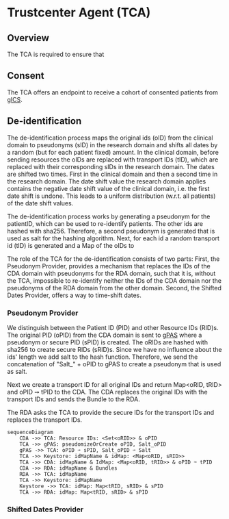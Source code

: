 # Trustcenter Agent (TCA)

## Overview

The TCA is required to ensure that

## Consent

The TCA offers an endpoint to receive a cohort of consented patients
from [gICS](https://www.ths-greifswald.de/forscher/gics/).

## De-identification

The de-identification process maps the original ids (oID) from the clinical domain to
pseudonyms (sID) in the research domain and shifts all dates by a random (but for each patient
fixed) amount.
In the clinical domain, before sending resources the oIDs are replaced with transport IDs (tID),
which are replaced with their corresponding sIDs in the research domain.
The dates are shifted two times.
First in the clinical domain and then a second time in the research domain.
The date shift value the research domain applies contains the negative date shift value of the
clinical domain, i.e.
the first date shift is undone.
This leads to a uniform distribution (w.r.t. all patients) of the date shift values.

The de-identification process works by generating a pseudonym for the patientID, which can be used
to re-identify patients.
The other ids are hashed with sha256.
Therefore, a second pseudonym is generated that is used as salt for the hashing algorithm.
Next, for each id a random transport id (tID) is generated and a Map of the oIDs to

The role of the TCA for the de-identification consists of two parts:
First, the Pseudonym Provider, provides a mechanism that replaces the IDs of the CDA domain with
pseudonyms for the RDA domain, such that it is, without the TCA, impossible to re-identify
neither the IDs of the CDA domain nor the pseudonyms of the RDA domain from the other domain.
Second, the Shifted Dates Provider, offers a way to time-shift dates.

### Pseudonym Provider

We distinguish between the Patient ID (PID) and other Resource IDs (RID)s.
The original PID (oPID) from the CDA domain is sent
to [gPAS](https://www.ths-greifswald.de/forscher/gpas/) where a pseudonym or secure PID (sPID)
is created.
The oRIDs are hashed with sha256 to create secure RIDs (sRID)s.
Since we have no influence about the ids' length we add salt to the hash function.
Therefore, we send the concatenation of "Salt_" + oPID to gPAS to create a pseudonym that is used as
salt.

Next we create a transport ID for all original IDs and return Map<oRID, tRID> and oPID ➙ tPID to
the CDA.
The CDA replaces the original IDs with the transport IDs and sends the Bundle to the RDA.

The RDA asks the TCA to provide the secure IDs for the transport IDs and replaces the transport IDs.

```mermaid
sequenceDiagram
    CDA ->> TCA: Resource IDs: <Set<oRID>> & oPID
    TCA ->> gPAS: pseudomizeOrCreate oPID, Salt_oPID
    gPAS ->> TCA: oPID ➙ sPID, Salt_oPID ➙ Salt
    TCA ->> Keystore: idMapName & idMap: <Map<oRID, sRID>>
    TCA ->> CDA: idMapName & IdMap: <Map<oRID, tRID>> & oPID ➙ tPID
    CDA ->> RDA: idMapName & Bundles
    RDA ->> TCA: idMapName
    TCA ->> Keystore: idMapName
    Keystore ->> TCA: idMap: Map<tRID, sRID> & sPID
    TCA ->> RDA: idMap: Map<tRID, sRID> & sPID
```

### Shifted Dates Provider
